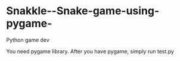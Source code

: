 # Snakkle--Snake-game-using-pygame-
Python game dev

You need pygame library. 
After you have pygame, simply run test.py
